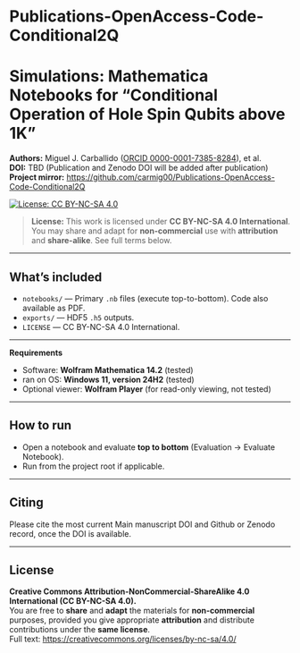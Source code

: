 # Publications-OpenAccess-Code-Conditional2Q
# Simulations: Mathematica Notebooks for “Conditional Operation of Hole Spin Qubits above 1K”

**Authors:** Miguel J. Carballido ([ORCID 0000-0001-7385-8284](https://orcid.org/0000-0001-7385-8284)), et al.  
**DOI:** TBD (Publication and Zenodo DOI will be added after publication)  
**Project mirror:** https://github.com/carmig00/Publications-OpenAccess-Code-Conditional2Q  

[![License: CC BY-NC-SA 4.0](https://img.shields.io/badge/License-CC_BY--NC--SA_4.0-lightgrey.svg)](https://creativecommons.org/licenses/by-nc-sa/4.0/)
> **License:** This work is licensed under **CC BY-NC-SA 4.0 International**. You may share and adapt for **non-commercial** use with **attribution** and **share-alike**. See full terms below.

---

## What’s included
- `notebooks/` — Primary `.nb` files (execute top-to-bottom). Code also available as PDF.
- `exports/` — HDF5 `.h5` outputs.
- `LICENSE` — CC BY-NC-SA 4.0 International.

---

**Requirements**
- Software: **Wolfram Mathematica 14.2** (tested)  
- ran on OS: **Windows 11, version 24H2** (tested)
- Optional viewer: **Wolfram Player** (for read-only viewing, not tested)

---

## How to run
- Open a notebook and evaluate **top to bottom** (Evaluation → Evaluate Notebook).
- Run from the project root if applicable.

---

## Citing
Please cite the most current Main manuscript DOI and Github or Zenodo record, once the DOI is available.

---

## License
**Creative Commons Attribution-NonCommercial-ShareAlike 4.0 International (CC BY-NC-SA 4.0).**  
You are free to **share** and **adapt** the materials for **non-commercial** purposes, provided you give appropriate **attribution** and distribute contributions under the **same license**.  
Full text: https://creativecommons.org/licenses/by-nc-sa/4.0/
